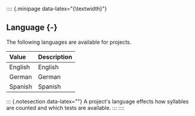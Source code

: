 :::: {.minipage data-latex="{\textwidth}"}
## Language {-}

The following languages are available for projects.

Value   |   Description
| :-- | :-- |
English   |   English
German   |   German
Spanish   |   Spanish

::: {.notesection data-latex=""}
A project's language effects how syllables are counted and which tests are available.
:::
::::

